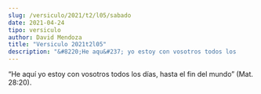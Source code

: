 ```yaml
---
slug: /versiculo/2021/t2/l05/sabado
date: 2021-04-24
tipo: versiculo
author: David Mendoza
title: "Versiculo 2021t2l05"
description: "&#8220;He aqu&#237; yo estoy con vosotros todos los             d&#237;as, hasta el fin del mundo&#8221; (Mat. 28:20)."
---
```


“He aquí yo estoy con vosotros todos los
días, hasta el fin del mundo” (Mat. 28:20).
